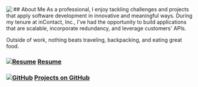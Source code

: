 <img align="left" src="https://agarciamog.github.io/boss.png">
## About Me
As a professional, I enjoy tackling challenges and projects that apply software development in innovative and meaningful ways. During my tenure at inContact, Inc., I've had the opportunity to build applications that are scalable, incorporate redundancy, and leverage customers' APIs.

Outside of work, nothing beats traveling, backpacking, and eating great food.

### [![Resume](https://agarciamog.github.io/resume.png)](Resume.html) [Resume](Resume.md)

### [![GitHub](https://agarciamog.github.io/github.png)](Projects.html) [Projects on GitHub](Projects.md)
